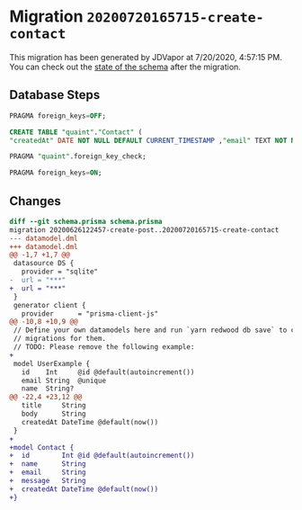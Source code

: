 # Migration `20200720165715-create-contact`

This migration has been generated by JDVapor at 7/20/2020, 4:57:15 PM.
You can check out the [state of the schema](./schema.prisma) after the migration.

## Database Steps

```sql
PRAGMA foreign_keys=OFF;

CREATE TABLE "quaint"."Contact" (
"createdAt" DATE NOT NULL DEFAULT CURRENT_TIMESTAMP ,"email" TEXT NOT NULL  ,"id" INTEGER NOT NULL  PRIMARY KEY AUTOINCREMENT,"message" TEXT NOT NULL  ,"name" TEXT NOT NULL  )

PRAGMA "quaint".foreign_key_check;

PRAGMA foreign_keys=ON;
```

## Changes

```diff
diff --git schema.prisma schema.prisma
migration 20200626122457-create-post..20200720165715-create-contact
--- datamodel.dml
+++ datamodel.dml
@@ -1,7 +1,7 @@
 datasource DS {
   provider = "sqlite"
-  url = "***"
+  url = "***"
 }
 generator client {
   provider      = "prisma-client-js"
@@ -10,8 +10,9 @@
 // Define your own datamodels here and run `yarn redwood db save` to create
 // migrations for them.
 // TODO: Please remove the following example:
+
 model UserExample {
   id    Int     @id @default(autoincrement())
   email String  @unique
   name  String?
@@ -22,4 +23,12 @@
   title     String
   body      String
   createdAt DateTime @default(now())
 }
+
+model Contact {
+  id        Int @id @default(autoincrement())
+  name      String
+  email     String
+  message   String
+  createdAt DateTime @default(now())
+}
```



